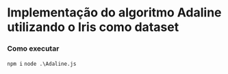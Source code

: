 # Implementação do algoritmo Adaline utilizando o Iris como dataset

### Como executar
``` npm i ```
``` node .\Adaline.js ```